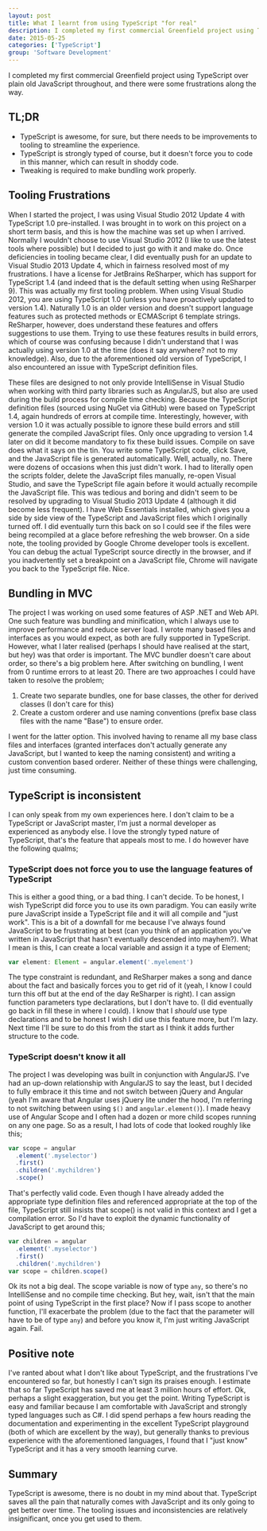 ```yaml
---
layout: post
title: What I learnt from using TypeScript "for real"
description: I completed my first commercial Greenfield project using TypeScript over plain old JavaScript throughout, and there were some frustrations along the way.
date: 2015-05-25
categories: ['TypeScript']
group: 'Software Development'
---
```


I completed my first commercial Greenfield project using TypeScript over plain old JavaScript throughout, and there were some frustrations along the way.

## TL;DR

- TypeScript is awesome, for sure, but there needs to be improvements to tooling to streamline the experience.
- TypeScript is strongly typed of course, but it doesn't force you to code in this manner, which can result in shoddy code.
- Tweaking is required to make bundling work properly.

## Tooling Frustrations

When I started the project, I was using Visual Studio 2012 Update 4 with TypeScript 1.0 pre-installed. I was brought in to work on this project on a short term basis, and this is how the machine was set up when I arrived. Normally I wouldn't choose to use Visual Studio 2012 (I like to use the latest tools where possible) but I decided to just go with it and make do. Once deficiencies in tooling became clear, I did eventually push for an update to Visual Studio 2013 Update 4, which in fairness resolved most of my frustrations. I have a license for JetBrains ReSharper, which has support for TypeScript 1.4 (and indeed that is the default setting when using ReSharper 9). This was actually my first tooling problem. When using Visual Studio 2012, you are using TypeScript 1.0 (unless you have proactively updated to version 1.4). Naturally 1.0 is an older version and doesn't support language features such as protected methods or ECMAScript 6 template strings. ReSharper, however, does understand these features and offers suggestions to use them. Trying to use these features results in build errors, which of course was confusing because I didn't understand that I was actually using version 1.0 at the time (does it say anywhere? not to my knowledge). Also, due to the aforementioned old version of TypeScript, I also encountered an issue with TypeScript definition files.

These files are designed to not only provide IntelliSense in Visual Studio when working with third party libraries such as AngularJS, but also are used during the build process for compile time checking. Because the TypeScript definition files (sourced using NuGet via GitHub) were based on TypeScript 1.4, again hundreds of errors at compile time. Interestingly, however, with version 1.0 it was actually possible to ignore these build errors and still generate the compiled JavaScript files. Only once upgrading to version 1.4 later on did it become mandatory to fix these build issues. Compile on save does what it says on the tin. You write some TypeScript code, click Save, and the JavaScript file is generated automatically. Well, actually, no. There were dozens of occasions when this just didn't work. I had to literally open the scripts folder, delete the JavaScript files manually, re-open Visual Studio, and save the TypeScript file again before it would actually recompile the JavaScript file. This was tedious and boring and didn't seem to be resolved by upgrading to Visual Studio 2013 Update 4 (although it did become less frequent). I have Web Essentials installed, which gives you a side by side view of the TypeScript and JavaScript files which I originally turned off. I did eventually turn this back on so I could see if the files were being recompiled at a glace before refreshing the web browser. On a side note, the tooling provided by Google Chrome developer tools is excellent. You can debug the actual TypeScript source directly in the browser, and if you inadvertently set a breakpoint on a JavaScript file, Chrome will navigate you back to the TypeScript file. Nice.

## Bundling in MVC

The project I was working on used some features of ASP .NET and Web API. One such feature was bundling and minification, which I always use to improve performance and reduce server load. I wrote many based files and interfaces as you would expect, as both are fully supported in TypeScript. However, what I later realised (perhaps I should have realised at the start, but hey) was that order is important. The MVC bundler doesn't care about order, so there's a big problem here. After switching on bundling, I went from 0 runtime errors to at least 20. There are two approaches I could have taken to resolve the problem;

1.  Create two separate bundles, one for base classes, the other for derived classes (I don't care for this)
2.  Create a custom orderer and use naming conventions (prefix base class files with the name "Base") to ensure order.

I went for the latter option. This involved having to rename all my base class files and interfaces (granted interfaces don't actually generate any JavaScript, but I wanted to keep the naming consistent) and writing a custom convention based orderer. Neither of these things were challenging, just time consuming.

## TypeScript is inconsistent

I can only speak from my own experiences here. I don't claim to be a TypeScript or JavaScript master, I'm just a normal developer as experienced as anybody else. I love the strongly typed nature of TypeScript, that's the feature that appeals most to me. I do however have the following qualms;

### TypeScript does not force you to use the language features of TypeScript

This is either a good thing, or a bad thing. I can't decide. To be honest, I wish TypeScript did force you to use its own paradigm. You can easily write pure JavaScript inside a TypeScript file and it will all compile and "just work". This is a bit of a downfall for me because I've always found JavaScript to be frustrating at best (can you think of an application you've written in JavaScript that hasn't eventually descended into mayhem?). What I mean is this, I can create a local variable and assign it a type of Element;

```typescript
var element: Element = angular.element('.myelement')
```

The type constraint is redundant, and ReSharper makes a song and dance about the fact and basically forces you to get rid of it (yeah, I know I could turn this off but at the end of the day ReSharper is right). I can assign function parameters type declarations, but I don't have to. (I did eventually go back in fill these in where I could). I know that I _should_ use type declarations and to be honest I wish I did use this feature more, but I'm lazy. Next time I'll be sure to do this from the start as I think it adds further structure to the code.

### TypeScript doesn't know it all

The project I was developing was built in conjunction with AngularJS. I've had an up-down relationship with AngularJS to say the least, but I decided to fully embrace it this time and not switch between jQuery and Angular (yeah I'm aware that Angular uses jQuery lite under the hood, I'm referring to not switching between using `$()` and `angular.element()`). I made heavy use of Angular Scope and I often had a dozen or more child scopes running on any one page. So as a result, I had lots of code that looked roughly like this;

```javascript
var scope = angular
  .element('.myselector')
  .first()
  .children('.mychildren')
  .scope()
```

That's perfectly valid code. Even though I have already added the appropriate type definition files and referenced appropriate at the top of the file, TypeScript still insists that scope() is not valid in this context and I get a compilation error. So I'd have to exploit the dynamic functionality of JavaScript to get around this;

```javascript
var children = angular
  .element('.myselector')
  .first()
  .children('.mychildren')
var scope = children.scope()
```

Ok its not a big deal. The scope variable is now of type `any`, so there's no IntelliSense and no compile time checking. But hey, wait, isn't that the main point of using TypeScript in the first place? Now if I pass scope to another function, I'll exacerbate the problem (due to the fact that the parameter will have to be of type `any`) and before you know it, I'm just writing JavaScript again. Fail.

## Positive note

I've ranted about what I don't like about TypeScript, and the frustrations I've encountered so far, but honestly I can't sign its praises enough. I estimate that so far TypeScript has saved me at least 3 million hours of effort. Ok, perhaps a slight exaggeration, but you get the point. Writing TypeScript is easy and familiar because I am comfortable with JavaScript and strongly typed languages such as C#. I did spend perhaps a few hours reading the documentation and experimenting in the excellent TypeScript playground (both of which are excellent by the way), but generally thanks to previous experience with the aforementioned languages, I found that I "just know" TypeScript and it has a very smooth learning curve.

## Summary

TypeScript is awesome, there is no doubt in my mind about that. TypeScript saves all the pain that naturally comes with JavaScript and its only going to get better over time. The tooling issues and inconsistencies are relatively insignificant, once you get used to them.
